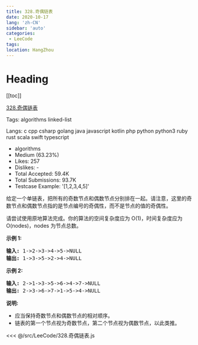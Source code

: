 ```yaml
---
title: 328.奇偶链表
date: 2020-10-17
lang: 'zh-CN'
sidebar: 'auto'
categories:
 - LeeCode
tags: 
location: HangZhou
---
```


# Heading
[[toc]]

[328.奇偶链表](https://leetcode-cn.com/problems/odd-even-linked-list/description/)

Tags: algorithms linked-list

Langs: c cpp csharp golang java javascript kotlin php python python3 ruby rust scala swift typescript

- algorithms
- Medium (63.23%)
- Likes: 257
- Dislikes: -
- Total Accepted: 59.4K
- Total Submissions: 93.7K
- Testcase Example: '[1,2,3,4,5]'

<p>给定一个单链表，把所有的奇数节点和偶数节点分别排在一起。请注意，这里的奇数节点和偶数节点指的是节点编号的奇偶性，而不是节点的值的奇偶性。</p>

<p>请尝试使用原地算法完成。你的算法的空间复杂度应为 O(1)，时间复杂度应为 O(nodes)，nodes 为节点总数。</p>

<p><strong>示例 1:</strong></p>

<pre><strong>输入:</strong> 1-&gt;2-&gt;3-&gt;4-&gt;5-&gt;NULL
<strong>输出:</strong> 1-&gt;3-&gt;5-&gt;2-&gt;4-&gt;NULL
</pre>

<p><strong>示例 2:</strong></p>

<pre><strong>输入:</strong> 2-&gt;1-&gt;3-&gt;5-&gt;6-&gt;4-&gt;7-&gt;NULL 
<strong>输出:</strong> 2-&gt;3-&gt;6-&gt;7-&gt;1-&gt;5-&gt;4-&gt;NULL</pre>

<p><strong>说明:</strong></p>

<ul>
	<li>应当保持奇数节点和偶数节点的相对顺序。</li>
	<li>链表的第一个节点视为奇数节点，第二个节点视为偶数节点，以此类推。</li>
</ul>

<<< @/src/LeeCode/328.奇偶链表.js
